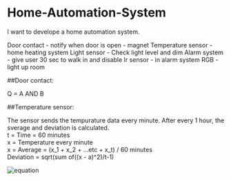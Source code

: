 # Home-Automation-System

I want to develope a home automation system.

Door contact - notify when door is open - magnet
Temperature sensor - home heating system
Light sensor -  Check light level and dim
Alarm system - give user 30 sec to walk in and disable
Ir sensor - in alarm system
RGB - light up room

##Door contact:

Q = A AND B

##Temperature sensor:

The sensor sends the tempurature data every minute. After every 1 hour, the sverage and deviation is calculated. <br />
t = Time = 60 minutes <br />
x = Temperature every minute <br />
x = Average = (x_1 + x_2 + ...etc + x_t) / 60 minutes <br />
Deviation = sqrt(sum of((x - a)^2)/t-1)

![equation](https://user-images.githubusercontent.com/114096417/222480857-b17352bb-b963-4fe4-8874-51e6438808c5.png)

##
